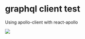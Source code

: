 

# graphql client test 

Using apollo-client with react-apollo



![](https://i.imgur.com/GaUUzdX.png)

